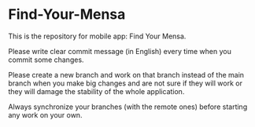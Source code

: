 # Find-Your-Mensa
This is the repository for mobile app: Find Your Mensa.

Please write clear commit message (in English) every time when you commit some changes.

Please create a new branch and work on that branch instead of the main branch when you make big changes and are not sure if they will work or they will damage the stability of the whole application.

Always synchronize your branches (with the remote ones) before starting any work on your own.
